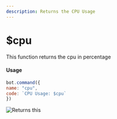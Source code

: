 ```yaml
---
description: Returns the CPU Usage
---
```


# $cpu

This function returns the cpu in percentage

#### Usage

```javascript
bot.command({
name: "cpu",
code: `CPU Usage: $cpu`
})
```

![Returns this](<../../.gitbook/assets/image (25).png>)
